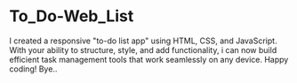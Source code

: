 # To_Do-Web_List
I created a responsive "to-do list app" using HTML, CSS, and JavaScript. With your ability to structure, style, and add functionality, i can now build efficient task management tools that work seamlessly on any device. Happy coding!
Bye..
